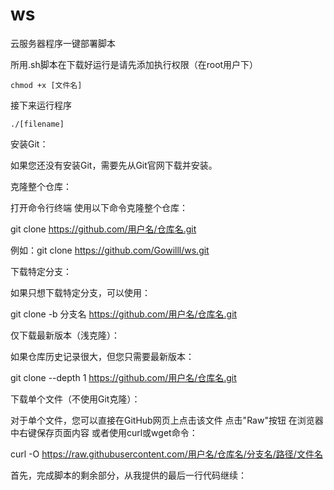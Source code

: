 # ws
云服务器程序一键部署脚本

所用.sh脚本在下载好运行是请先添加执行权限（在root用户下）
```shell
chmod +x [文件名]
```
接下来运行程序
```shell
./[filename]
```

安装Git：

如果您还没有安装Git，需要先从Git官网下载并安装。


克隆整个仓库：

打开命令行终端
使用以下命令克隆整个仓库：

git clone https://github.com/用户名/仓库名.git

例如：git clone https://github.com/Gowilll/ws.git


下载特定分支：

如果只想下载特定分支，可以使用：

git clone -b 分支名 https://github.com/用户名/仓库名.git

仅下载最新版本（浅克隆）：

如果仓库历史记录很大，但您只需要最新版本：

git clone --depth 1 https://github.com/用户名/仓库名.git

下载单个文件（不使用Git克隆）：

对于单个文件，您可以直接在GitHub网页上点击该文件
点击"Raw"按钮
在浏览器中右键保存页面内容
或者使用curl或wget命令：

curl -O https://raw.githubusercontent.com/用户名/仓库名/分支名/路径/文件名


首先，完成脚本的剩余部分，从我提供的最后一行代码继续：
